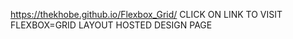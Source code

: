 https://thekhobe.github.io/Flexbox_Grid/ CLICK ON LINK TO VISIT FLEXBOX=GRID LAYOUT HOSTED DESIGN PAGE
